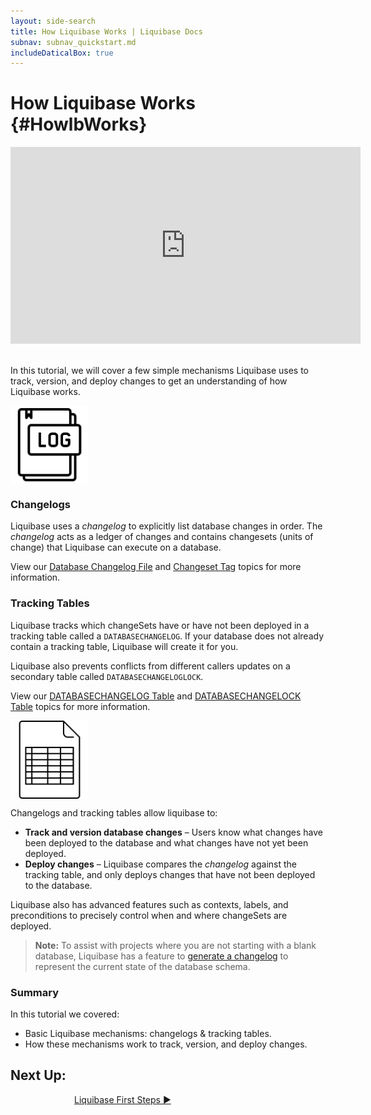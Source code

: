 ```yaml
---
layout: side-search
title: How Liquibase Works | Liquibase Docs
subnav: subnav_quickstart.md
includeDaticalBox: true
---
```


# How Liquibase Works {#HowlbWorks}
<div align="center"><iframe width="560" height="315" src="https://www.youtube.com/embed/5AnCHzVa_7o" frameborder="0" allow="accelerometer; autoplay; encrypted-media; gyroscope; picture-in-picture" allowfullscreen></iframe></div>
<br>

In this tutorial, we will cover a few simple mechanisms Liquibase uses to track, version, and deploy changes to get an understanding of how Liquibase works.

<div class="tile-container">
    <div class="tile-item">
        <img src="/images/quickstart/changelog-icon.png" width="125px" align="center" alt="Changelog Icon">
    </div>

<div class="tile-item" markdown="1">

### Changelogs
Liquibase uses a *changelog* to explicitly list database changes in order. The *changelog* acts as a ledger of changes and contains changesets (units of change) that Liquibase can execute on a database.

View our [Database Changelog File](/documentation/databasechangelog.html) and [Changeset Tag](/documentation/changeset.html) topics for more information.
</div>
</div>
<!-- >**Note:** It is a best practice to ensure that each changeSet is as atomic a change as possible to avoid failed statements from leaving the database in an unknown state; however, it is possible to treat a large SQL script as a single changeSet. -->

<div class="tile-container">
    <div class="tile-item" markdown="1">

### Tracking Tables
Liquibase tracks which changeSets have or have not been deployed in a tracking table called a `DATABASECHANGELOG`. If your database does not already contain a tracking table, Liquibase will create it for you. 

Liquibase also prevents conflicts from different callers updates on a secondary table called `DATABASECHANGELOGLOCK`.

View our [DATABASECHANGELOG Table](/documentation/databasechangelog_table.html) and [DATABASECHANGELOCK Table](/documentation/databasechangeloglock_table.html) topics for more information.
</div>
<div class="tile-item">
    <img src="/images/quickstart/tables-icon.png" width="125px" align="center" alt="Changelog Icon">
</div>
</div>

<!--
>**Note:** It is possible to specify where (which catalog/schema) the tables should be created. -->
    
Changelogs and tracking tables allow liquibase to:
- **Track and version database changes** – Users know what changes have been deployed to the database and what changes have not yet been deployed.
- **Deploy changes** – Liquibase compares the *changelog* against the tracking table, and only deploys changes that have not been deployed to the database. 

Liquibase also has advanced features such as contexts, labels, and preconditions to precisely control when and where changeSets are deployed.

>**Note:** To assist with projects where you are not starting with a blank database, Liquibase has a feature to [generate a changelog](/documentation/generating_changelogs.html) to represent the current state of the database schema.

### Summary
In this tutorial we covered:
-   Basic Liquibase mechanisms: changelogs & tracking tables.
-   How these mechanisms work to track, version, and deploy changes.

## **Next Up:** 
<div class="cta-container" style="margin-left: auto; margin-right: auto; width: 300px; height: 50px">
<div class="cta cta--block"><a href="/get_started/lb-first-steps.html">Liquibase First Steps ►</a></div></div>
